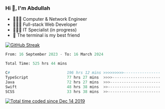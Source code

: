 <h3>Hi 👋, I'm Abdullah</h3>

- 👷🏼‍♂️ Computer & Network Engineer
- 👨🏻‍💻 Full-stack Web Developer
- 👨🏻‍💻 IT Specialist (in progress)
- 🖤 The terminal is my best friend

[![GitHub Streak](https://streak-stats.demolab.com?user=al3bad&theme=transparent&date_format=j%20M%5B%20Y%5D)](https://git.io/streak-stats)

<!--START_SECTION:waka-->

```python
From: 16 September 2023 - To: 16 March 2024

Total Time: 525 hrs 44 mins

C#                         196 hrs 12 mins >>>>>>>>>----------------   36.97 %
TypeScript                 77 hrs 27 mins  >>>>---------------------   14.59 %
Java                       72 hrs 27 mins  >>>----------------------   13.65 %
Swift                      48 hrs 38 mins  >>-----------------------   09.16 %
SCSS                       33 hrs 38 mins  >>-----------------------   06.34 %
```

<!--END_SECTION:waka-->

<p>
  <a href="https://wakatime.com/@ce2a2aac-0d6b-4d65-b864-8a4bcaf12967"><img src="https://wakatime.com/badge/user/ce2a2aac-0d6b-4d65-b864-8a4bcaf12967.svg" alt="Total time coded since Dec 14 2019" /></a>
</p>
